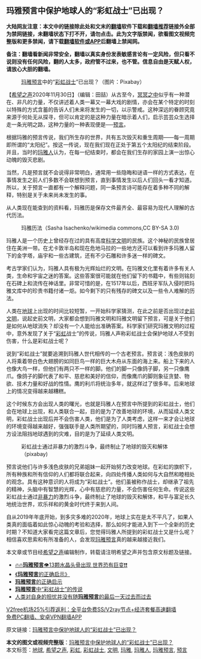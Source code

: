  <h2>玛雅预言中保护地球人的“彩虹战士”已出现？</h2> <p class="notice"><b>大陆网友注意：本文中的链接除此处和文末的<a href="https://github.com/bannedbook/fanqiang" >翻墙</a>软件下载和<a href="https://github.com/killgcd/justmysocks/blob/master/README.md">翻墙推荐</a>链接外全部为禁网链接，未翻墙状态下打不开，请勿点击。此为文字版禁闻，欲看图文视频完整版和更多禁闻，请下载<a href="https://github.com/bannedbook/fanqiang">翻墙软件或APP</a>后翻墙上禁闻网。</p><p>备注：翻墙看新闻非常安全，翻墙以真实身份发表敏感言论有一定风险，但只看不说则没有任何风险，翻的人太多，政府管不过来，也不管。信息自由是天赋人权，请放心大胆的翻墙。</b></p>  <div class="entry"> <figure><figcaption><a href="https://www.bannedbook.org/bnews/tag/%e7%8e%9b%e9%9b%85/" class="st_tag internal_tag" rel="tag" title="标签 玛雅 下的日志">玛雅</a><a href="https://www.bannedbook.org/bnews/tag/%e9%a2%84%e8%a8%80/" class="st_tag internal_tag" rel="tag" title="标签 预言 下的日志">预言</a>中的“<a href="https://www.bannedbook.org/bnews/tag/%e5%bd%a9%e8%99%b9%e6%88%98%e5%a3%ab/" class="st_tag internal_tag" rel="tag" title="标签 彩虹战士 下的日志">彩虹战士</a>”已出现？（图片：Pixabay）</figcaption></figure> <p>【<span class='wp_keywordlink_affiliate'><a href="https://www.soundofhope.org" title="希望之声" target="_blank">希望之声</a></span>2020年11月30日】（编辑：田喆）从古至今，<span class='wp_keywordlink'><a href="https://www.bannedbook.org/forum3/topic64.html" title="电子书：冥冥之中有定数" target="_blank">冥冥之中</a></span>似乎有一种潜在、非凡的力量，不仅讲述着人类一幕又一幕大戏的剧情，亦会在某个特定的时刻以特殊的方式含蓄的告诉人们未来将发生的一切，以示警戒。这种深远的眷顾究竟来源于何处无从探寻，但可以肯定的是这种力量在暗示着人们，启示芸芸众生选择走一条光明之路，这种力量的一种表现便是──<span class='wp_keywordlink'><a href="https://www.bannedbook.org/forum5/" title="预言玄学禁书下载" rel="nofollow">预言</a></span>。</p> <p>根据玛雅的预言传说，我们所生存的世界，共有五次毁灭和重生周期——每一周期即所谓的“太阳纪”。按这一传说，现在我们现在正处于第五个太阳纪的结束阶段。并且，当时的<a href="https://www.bannedbook.org/bnews/tag/%e7%8e%9b%e9%9b%85%e4%ba%ba/" class="st_tag internal_tag" rel="tag" title="标签 玛雅人 下的日志">玛雅人</a>认为，在每一纪结束时，都会在我们生存的家园上演一出惊心动魄的毁灭悲剧。</p> <p>当然，凡是预言就不会说得非常明白，通常用一些隐晦和谜语一样的方式表达，在事情发生之前人们多数不会联想到预言，直到事情发生以后人们回头一看才知道。所以，关于预言一直都有一个解释问题，同一条预言诗可能存在着多种不同的解释，特别是关于未来尚未发生的事。</p>  <p>从人类现在能查到的资料看，玛雅历是保存文件最齐全、最容易为现代人理解的古代历法。</p> <figure><figcaption>玛雅历法（Sasha Isachenko/wikimedia commons,CC BY-SA 3.0)</figcaption></figure> <p>玛雅人是一个历史上曾经存在过的具有高度<span class='wp_keywordlink'><a href="https://www.bannedbook.org/forum11/topic309.html" title="禁片：“科学”的棍子" target="_blank">科学</a></span><a href="https://www.bannedbook.org/bnews/tag/%E6%96%87%E6%98%8E/" class="st_tag internal_tag" rel="tag" title="标签 文明 下的日志">文明</a>的民族。这个神秘的民族曾居住在美洲一带。在尤卡敦半岛和现在危地马拉的一些地方还可以看到许多玛雅人留下的金字塔，庙宇和一些古建筑，还有不少石雕和许多迷一样的碑文。</p> <p>考古学家们认为，玛雅人具有极为光辉灿烂的文明。在玛雅文化里有着许多有关人类，生命和宇宙之迷的答案。这些答案很可能就在他们留下的书籍中，有些则铭刻在石碑上和流传在神话里。非常可惜的是，在1517年以后，西班牙军队入侵时把玛雅文库中的珍贵书籍付诸一炬。如今剩下的只有残存的碑文以及一些令人难解的历法。</p>  <p>人类在<a href="https://www.bannedbook.org/bnews/tag/%e5%9c%b0%e7%90%83/" class="st_tag internal_tag" rel="tag" title="标签 地球 下的日志">地球</a>上出现的时间比较短暂，一开始科学家猜测，在此之前是否出现过<span class='wp_keywordlink'><a href="https://www.bannedbook.org/forum3/topic59.html" title="《揭开史前文明的面纱》(第二版)" target="_blank">史前文明</a></span>，说起史前文明，大家都会想到玛雅文明和玛雅文明留下预言，可是关于他们是如何从地球消失？却没有一个人能给出准确答案。科学家们研究玛雅文明的过程中，意外发现了关于“<a href="https://www.bannedbook.org/bnews/tag/%e5%bd%a9%e8%99%b9/" class="st_tag internal_tag" rel="tag" title="标签 彩虹 下的日志">彩虹</a>战士”的传说，玛雅人声称彩虹战士会保护地球人不受到伤害，什么是彩虹战士呢？</p> <p>说到“彩虹战士”就要追溯到玛雅人世代相传的一个古老预言。预言说：浅色皮肤的人将乘着带白色大翅膀的如同巨鸟一样的巨大木舟从东面的海上来。船上下来的人也像大鸟一样，但他们有两只不一样的脚。他们的脚一只像鸽子脚，另一只像鹰爪。像鸽子的脚代表了和平、慈悲和美好的信仰，而像鹰爪的脚则象征贪婪、物欲、技术力量和好战的性情。鹰的利爪将统治多年，就这样过了很多年。后来地球上的情况变得越来越糟糕。</p> <p>这个时候东方会出现人类的曙光，也就是玛雅人在预言中所提到的彩虹战士，他们会在地球上出现，和人类联合一起，目的是为了改善地球的环境，从而延续人类文明，彩虹战士出现后并不会伤害人类，他们是为了人类考虑，这样一来才会让地球的环境变得越来越好，强强联手是人类所期望的，同时玛雅人预言，彩虹战士会想方设法阻挡地球遇到的灾难，目的是为了延续人类文明。</p>  <figure><figcaption>彩虹战士通过非暴力的激烈斗争，最终制止了地球的毁灭和解体（pixabay)</figcaption></figure> <p>预言说他们与许多浅色皮肤的兄弟姐妹一起开始努力改变地球。在彩虹的旗帜下，所有种族和所有信仰的人们都将联合起来，向四处传播人类如何与大自然和睦相处的观念。具有这种意识的人将成为“彩虹战士”。他们虽被称作战士，却继承了祖先的精神，头脑中有智慧的光辉，心中有慈悲的力量，不会伤害任何生命。传说这些彩虹战士通过<span class='wp_keywordlink'><a href="https://www.bannedbook.org/forum2/topic6313.html" title="《非暴力不合作运动丛书》" target="_blank">非暴力</a></span>的激烈斗争，最终制止了地球的毁灭和解体，和平与富足长久地统治世界，欢乐祥和的黄金时代终于来到人间。</p> <p>自从2019年年底开始，到多灾多难的2020年，地球上实在是太不平凡了，如果人类真的面临着如此惊心动魄的考验和选择，那么如何才能进入到下一个全新的历史时期？不知道大家看完这篇文章后，您觉得玛雅人所提到的彩虹战士又是什么呢？相信喜欢思索和有所准备的人，会发现<span class='wp_keywordlink'><a href="https://www.bannedbook.org/forum11/topic315.html" title="玛雅预言中的2012年" target="_blank">玛雅预言</a></span>真的越来越接近我们。</p> <p>本文章或节目经<a href="https://www.bannedbook.org/bnews/tag/%e5%b8%8c%e6%9c%9b%e4%b9%8b%e5%a3%b0/" class="st_tag internal_tag" rel="tag" title="标签 希望之声 下的日志">希望之声</a>编辑制作，转载请注明希望之声并包含原文标题及链接。</p>  <ul class='op-related-articles' title='相关阅读'> <li><a href='https://www.bannedbook.org/bnews/bannedvideo/20201105/1426044.html' target='_blank'>🔥🔥<b>玛雅预言</b>👁️13颗水晶头骨出现 世界恐有巨变❗❗</a></li> <li><a href='https://www.bannedbook.org/bnews/aomi/life/20141111/326436.html' target='_blank'>《<b>玛雅预言</b>的正确启示》</a></li> <li><a href='https://www.bannedbook.org/bnews/aomi/history/20141111/326187.html' target='_blank'><b>玛雅预言</b>的正确启示</a></li> <li><a href='https://www.bannedbook.org/bnews/aomi/history/20141023/318035.html' target='_blank'><b>玛雅预言</b>中“彩虹战士”的传说</a></li> <li><a href='https://www.bannedbook.org/bnews/tculture/20121226/89662.html' target='_blank'>人类对自身的担忧并没有随<b>玛雅预言</b>的最后一天过去而过去</a></li> </ul> <p class="texttj"> <a href="https://github.com/bannedbook/fanqiang/wiki/V2ray%E6%9C%BA%E5%9C%BA" target="_blank">V2free机场25%引荐返利：全平台免费SS/V2ray节点+经济套餐高速翻墙</a><br/> <a href="https://github.com/bannedbook/fanqiang/wiki/%E7%A6%81%E9%97%BB%E7%BD%91%E5%AE%89%E5%8D%93%E7%BF%BB%E5%A2%99%E6%96%B0%E9%97%BBAPP" target="_blank">免费PC翻墙、安卓VPN翻墙APP</a></p><p>原文链接：<a class="src_link"  href="https://www.soundofhope.org/post/448534" target="_blank">玛雅预言中保护地球人的“彩虹战士”已出现？</a></p><a name='sharetosocial'></a>       <div><b>本文的图文或视频完整版</b>：<a href='https://www.bannedbook.org/bnews/comments/20201201/1439858.html'>玛雅预言中保护地球人的“彩虹战士”已出现？</a></div>  </div><!--END ENTRY--> <div class="postfooter"> <div>本文标签：<a href="https://www.bannedbook.org/bnews/tag/%e5%9c%b0%e7%90%83/" rel="tag">地球</a>, <a href="https://www.bannedbook.org/bnews/tag/%e5%b8%8c%e6%9c%9b%e4%b9%8b%e5%a3%b0/" rel="tag">希望之声</a>, <a href="https://www.bannedbook.org/bnews/tag/%e5%bd%a9%e8%99%b9/" rel="tag">彩虹</a>, <a href="https://www.bannedbook.org/bnews/tag/%e5%bd%a9%e8%99%b9%e6%88%98%e5%a3%ab/" rel="tag">彩虹战士</a>, <a href="https://www.bannedbook.org/bnews/tag/%E6%96%87%E6%98%8E/" rel="tag">文明</a>, <a href="https://www.bannedbook.org/bnews/tag/%e7%8e%9b%e9%9b%85/" rel="tag">玛雅</a>, <a href="https://www.bannedbook.org/bnews/tag/%e7%8e%9b%e9%9b%85%e4%ba%ba/" rel="tag">玛雅人</a>, <a href="https://www.bannedbook.org/bnews/tag/%e7%8e%9b%e9%9b%85%e9%a2%84%e8%a8%80/" rel="tag">玛雅预言</a>, <a href="https://www.bannedbook.org/bnews/tag/%e9%a2%84%e8%a8%80/" rel="tag">预言</a></div>  </div><!--END POSTFOOTER--> 